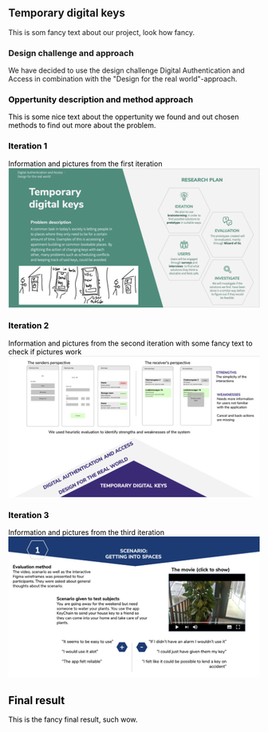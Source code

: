 ## Temporary digital keys

This is som fancy text about our project, look how fancy.

### Design challenge and approach

We have decided to use the design challenge Digital Authentication and Access in combination with the "Design for the real world"-approach.
<div style="color:black"> </dev>

### Oppertunity description and method approach

This is some nice text about the oppertunity we found and out chosen methods to find out more about the problem.

### Iteration 1
Information and pictures from the first iteration
<img src="Iteration1.png">


### Iteration 2
Information and pictures from the second iteration with some fancy text to check if pictures work
<img src="Iteration2.png">


### Iteration 3
Information and pictures from the third iteration
<img src="Iteration3.png">



## Final result

This is the fancy final result, such wow.

